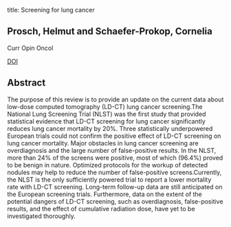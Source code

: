 title: Screening for lung cancer

## Prosch, Helmut and Schaefer-Prokop, Cornelia
Curr Opin Oncol

<a href="https://doi.org/10.1097/CCO.0000000000000055">DOI</a>

## Abstract
The purpose of this review is to provide an update on the current data about low-dose computed tomography (LD-CT) lung cancer screening.The National Lung Screening Trial (NLST) was the first study that provided statistical evidence that LD-CT screening for lung cancer significantly reduces lung cancer mortality by 20%. Three statistically underpowered European trials could not confirm the positive effect of LD-CT screening on lung cancer mortality. Major obstacles in lung cancer screening are overdiagnosis and the large number of false-positive results. In the NLST, more than 24% of the screens were positive, most of which (96.4%) proved to be benign in nature. Optimized protocols for the workup of detected nodules may help to reduce the number of false-positive screens.Currently, the NLST is the only sufficiently powered trial to report a lower mortality rate with LD-CT screening. Long-term follow-up data are still anticipated on the European screening trials. Furthermore, data on the extent of the potential dangers of LD-CT screening, such as overdiagnosis, false-positive results, and the effect of cumulative radiation dose, have yet to be investigated thoroughly.

